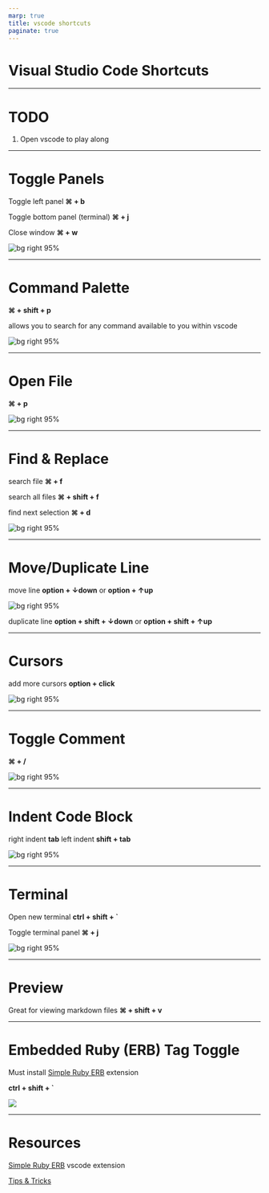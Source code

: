 ```yaml
---
marp: true
title: vscode shortcuts
paginate: true
---
```


# Visual Studio Code Shortcuts

---
# TODO

1. Open vscode to play along

---
# Toggle Panels
Toggle left panel **⌘ + b**

Toggle bottom panel (terminal) **⌘ + j**

Close window **⌘ + w**

![bg right 95%](https://res.cloudinary.com/firstdraft/image/fetch/f_auto,q_auto:low/https://raw.githubusercontent.com/firstdraft/appdev-chapters/master/assets/toggle_terminal_view.gif)


---
# Command Palette

**⌘ + shift + p**

allows you to search for any command available to you within vscode

![bg right 95%](https://res.cloudinary.com/firstdraft/image/fetch/f_auto,q_auto:low/https://raw.githubusercontent.com/firstdraft/appdev-chapters/master/assets/gitpod-command-palette.gif)

---
# Open File

**⌘ + p**

![bg right 95%](https://res.cloudinary.com/firstdraft/image/fetch/f_auto,q_auto:low/https://raw.githubusercontent.com/firstdraft/appdev-chapters/master/assets/open_file.gif)

---
# Find & Replace
search file **⌘ + f**

search all files **⌘ + shift + f**

find next selection **⌘ + d**

![bg right 95%](https://res.cloudinary.com/firstdraft/image/fetch/f_auto,q_auto:low/https://raw.githubusercontent.com/firstdraft/appdev-chapters/master/assets/select_next.gif)

---
# Move/Duplicate Line

move line **option + ↓down** or **option + ↑up**

![bg right 95%](https://res.cloudinary.com/firstdraft/image/fetch/f_auto,q_auto:low/https://raw.githubusercontent.com/firstdraft/appdev-chapters/master/assets/move_line.gif)

duplicate line **option + shift + ↓down** or **option + shift + ↑up**

---
# Cursors

add more cursors **option + click**

![bg right 95%](https://res.cloudinary.com/firstdraft/image/fetch/f_auto,q_auto:low/https://raw.githubusercontent.com/firstdraft/appdev-chapters/master/assets/multiple-cursors.gif)

---
# Toggle Comment

**⌘ + /**

![bg right 95%](https://res.cloudinary.com/firstdraft/image/fetch/f_auto,q_auto:low/https://raw.githubusercontent.com/firstdraft/appdev-chapters/master/assets/toggle-comment.gif)

---
# Indent Code Block

right indent **tab** 
left indent **shift + tab**

![bg right 95%](https://res.cloudinary.com/firstdraft/image/fetch/f_auto,q_auto:low/https://raw.githubusercontent.com/firstdraft/appdev-chapters/master/assets/tab-spacing.gif)

---
# Terminal
Open new terminal **ctrl + shift + `**

Toggle terminal panel **⌘ + j**

![bg right 95%](https://res.cloudinary.com/firstdraft/image/fetch/f_auto,q_auto:low/https://raw.githubusercontent.com/firstdraft/appdev-chapters/master/assets/new_terminal.gif)

---
# Preview
Great for viewing markdown files
**⌘ + shift + v**

---
# Embedded Ruby (ERB) Tag Toggle
Must install [Simple Ruby ERB](https://marketplace.visualstudio.com/items?itemName=vortizhe.simple-ruby-erb) extension

**ctrl + shift + `**

![](https://res.cloudinary.com/firstdraft/image/fetch/f_auto,q_auto:low/https://raw.githubusercontent.com/firstdraft/appdev-chapters/master/assets/ERB-shortcut.gif)

---
# Resources

[Simple Ruby ERB](https://marketplace.visualstudio.com/items?itemName=vortizhe.simple-ruby-erb) vscode extension

[Tips & Tricks](https://chapters.firstdraft.com/chapters/834)
